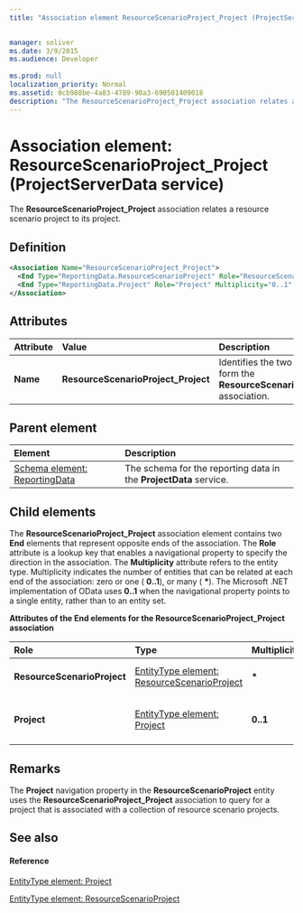 ```yaml
---
title: "Association element ResourceScenarioProject_Project (ProjectServerData service)"

 
manager: soliver
ms.date: 3/9/2015
ms.audience: Developer
 
ms.prod: null
localization_priority: Normal
ms.assetid: 0cb988be-4a83-4789-90a3-690501409018
description: "The ResourceScenarioProject_Project association relates a resource scenario project to its project."
---
```


# Association element: ResourceScenarioProject_Project (ProjectServerData service)

The **ResourceScenarioProject_Project** association relates a resource scenario project to its project. 
  
## Definition

```XML
<Association Name="ResourceScenarioProject_Project">
  <End Type="ReportingData.ResourceScenarioProject" Role="ResourceScenarioProject" Multiplicity="*" />
  <End Type="ReportingData.Project" Role="Project" Multiplicity="0..1" />
</Association>
```

## Attributes

|**Attribute**|**Value**|**Description**|
|:-----|:-----|:-----|
|**Name** <br/> |**ResourceScenarioProject_Project** <br/> |Identifies the two entity types that form the **ResourceScenarioProject_Project** association.  <br/> |
   
## Parent element

|**Element**|**Description**|
|:-----|:-----|
|[Schema element: ReportingData](schema-reportingdata-projectdata-service.md) <br/> |The schema for the reporting data in the **ProjectData** service.  <br/> |
   
## Child elements

The **ResourceScenarioProject_Project** association element contains two **End** elements that represent opposite ends of the association. The **Role** attribute is a lookup key that enables a navigational property to specify the direction in the association. The **Multiplicity** attribute refers to the entity type. Multiplicity indicates the number of entities that can be related at each end of the association: zero or one ( **0..1**), or many ( **\***). The Microsoft .NET implementation of OData uses **0..1** when the navigational property points to a single entity, rather than to an entity set. 
  
**Attributes of the End elements for the ResourceScenarioProject_Project association**

|**Role**|**Type**|**Multiplicity**|**Description**|
|:-----|:-----|:-----|:-----|
|**ResourceScenarioProject** <br/> |[EntityType element: ResourceScenarioProject](entitytype-resourcescenarioproject-projectdata-service.md) <br/> |**\*** <br/> |The collection of resource scenario projects in the reporting tables.  <br/> |
|**Project** <br/> |[EntityType element: Project](entitytype-project-projectdata-service.md) <br/> |**0..1** <br/> |The project object that is referenced in the **ResourceScenarioProject_Project** association.  <br/> |
   
## Remarks

The **Project** navigation property in the **ResourceScenarioProject** entity uses the **ResourceScenarioProject_Project** association to query for a project that is associated with a collection of resource scenario projects. 
  
## See also

#### Reference

[EntityType element: Project](entitytype-project-projectdata-service.md)
  
[EntityType element: ResourceScenarioProject](entitytype-resourcescenarioproject-projectdata-service.md)

